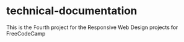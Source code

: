 # technical-documentation

This is the Fourth project for the Responsive Web Design projects for FreeCodeCamp
